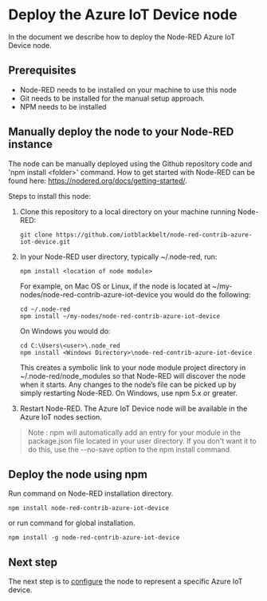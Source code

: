 # Deploy the Azure IoT Device node
In the document we describe how to deploy the Node-RED Azure IoT Device node.

## Prerequisites
- Node-RED needs to be installed on your machine to use this node 
- Git needs to be installed for the manual setup approach.
- NPM needs to be installed

## Manually deploy the node to your Node-RED instance
The node can be manually deployed using the Github repository code and 'npm install &lt;folder&gt;' command. How to get started with Node-RED can be found here: https://nodered.org/docs/getting-started/.

Steps to install this node:

1. Clone this repository to a local directory on your machine running Node-RED:

    ```
    git clone https://github.com/iotblackbelt/node-red-contrib-azure-iot-device.git
    ```
    
1. In your Node-RED user directory, typically ~/.node-red, run:

    ```
    npm install <location of node module>
    ```

    For example, on Mac OS or Linux, if the node is located at ~/my-nodes/node-red-contrib-azure-iot-device you would do the following:

    ```
    cd ~/.node-red
    npm install ~/my-nodes/node-red-contrib-azure-iot-device
    ```

    On Windows you would do:

    ```
    cd C:\Users\<user>\.node_red
    npm install <Windows Directory>\node-red-contrib-azure-iot-device
    ```

    This creates a symbolic link to your node module project directory in ~/.node-red/node_modules so that Node-RED will discover the node when it starts. Any changes to the node’s file can be picked up by simply restarting Node-RED. On Windows, use npm 5.x or greater.

1. Restart Node-RED. The Azure IoT Device node will be available in the Azure IoT nodes section.

>Note : npm will automatically add an entry for your module in the package.json file located in your user directory. If you don't want it to do this, use the --no-save option to the npm install command.

## Deploy the node using npm
Run command on Node-RED installation directory.

```
npm install node-red-contrib-azure-iot-device
```

or run command for global installation.

```
npm install -g node-red-contrib-azure-iot-device
```

## Next step
The next step is to [configure](./CONFIGURE.md) the node to represent a specific Azure IoT device.